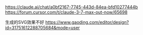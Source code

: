 https://claude.ai/chat/a0bf2167-7745-443d-84ea-bfd10277444b
https://forum.cursor.com/t/claude-3-7-max-out-now/65698

生成的SVG效果不好
https://www.gaoding.com/editor/design?id=31751612288705684&mode=user